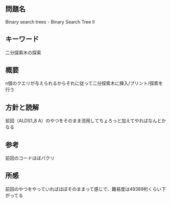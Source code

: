 ## 問題名
Binary search trees - Binary Search Tree Ⅱ

## キーワード
二分探索木の探索

## 概要
n個のクエリが与えられるからそれに従って二分探索木に挿入/プリント/探索を行う

## 方針と読解
前回（ALDS1_8 A）のやつをそのまま流用してちょろっと加えてやればなんとかなる

## 参考
前回のコードほぼパクリ

## 所感
前回のやつをやっていればほぼそのままって感じで、難易度は49389桁くらい下がってる